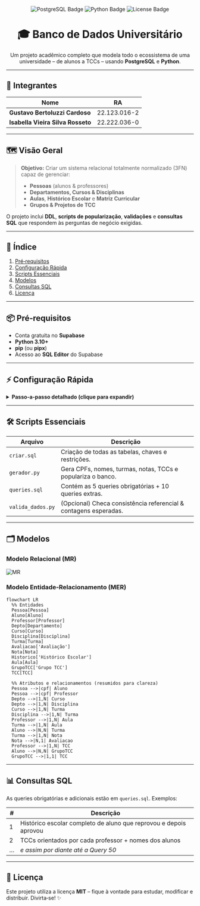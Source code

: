 <!-- README.md gerado automaticamente  -->
<p align="center">
  <img src="https://img.shields.io/badge/SQL-PostgreSQL-blue?logo=postgresql&logoColor=white" alt="PostgreSQL Badge"/>
  <img src="https://img.shields.io/badge/Python-3.10+-yellow?logo=python&logoColor=white" alt="Python Badge"/>
  <img src="https://img.shields.io/badge/License-MIT-green" alt="License Badge"/>
</p>

<h1 align="center">🎓 Banco de Dados Universitário</h1>
<p align="center">Um projeto acadêmico completo que modela todo o ecossistema de uma universidade – de alunos a TCCs – usando <strong>PostgreSQL</strong> e <strong>Python</strong>.</p>

---

## 👥 Integrantes
| Nome | RA |
|------|----|
| **Gustavo Bertoluzzi Cardoso** | 22.123.016-2 |
| **Isabella Vieira Silva Rosseto** | 22.222.036-0 |

---

## 🗺️ Visão Geral
> **Objetivo:** Criar um sistema relacional totalmente normalizado (3FN) capaz de gerenciar:
> 
> - **Pessoas** (alunos & professores)  
> - **Departamentos, Cursos & Disciplinas**  
> - **Aulas**, **Histórico Escolar** e **Matriz Curricular**  
> - **Grupos & Projetos de TCC**  

O projeto inclui **DDL**, **scripts de popularização**, **validações** e **consultas SQL** que respondem às perguntas de negócio exigidas.

---

## 🧭 Índice
1. [Pré‑requisitos](#pré‑requisitos)
2. [Configuração Rápida](#configuração-rápida)
3. [Scripts Essenciais](#scripts-essenciais)
4. [Modelos](#modelos)
5. [Consultas SQL](#consultas-sql)
6. [Licença](#licença)

---

## 📦 Pré‑requisitos
- Conta gratuita no **Supabase**  
- **Python 3.10+**  
- **pip** (ou **pipx**)  
- Acesso ao **SQL Editor** do Supabase  

---

## ⚡ Configuração Rápida
<details>
<summary><strong>Passo‑a‑passo detalhado (clique para expandir)</strong></summary>

1. ### 🚀 Criar banco no Supabase  
   - Acesse <https://supabase.com> → **New Project** → defina nome, senha e região.

2. ### 🗄️ Executar DDL  
   - No dashboard → **Database ▸ SQL Editor** → crie nova query.  
   - Cole o conteúdo de <kbd>criar.sql</kbd> e clique <kbd>Run</kbd>.

3. ### 🐍 Popular com dados fictícios  
   ```bash
   # clone o repo
   git clone <URL_DO_REPO>
   cd banco-de-dados-universidade

   # instale dependências
   pip install psycopg2-binary Faker
   # ou
   # pipx runpip your-venv psycopg2-binary Faker

   # edite gerador.py e coloque a senha do seu banco
   python gerador.py
   ```
   O script conecta via SSL ao Supabase e insere **>1 000** registros distribuídos em todas as tabelas.

4. ### 🔍 Rodar consultas  
   - Abra <kbd>queries.sql</kbd> no SQL Editor do Supabase ou no seu cliente favorito (DBeaver, psql etc.)  
   - Execute e observe os resultados.  

</details>

---

## 🛠️ Scripts Essenciais
| Arquivo | Descrição |
|---------|-----------|
| `criar.sql` | Criação de todas as tabelas, chaves e restrições. |
| `gerador.py` | Gera CPFs, nomes, turmas, notas, TCCs e populariza o banco. |
| `queries.sql` | Contém as 5 queries obrigatórias + 10 queries extras. |
| `valida_dados.py` | (Opcional) Checa consistência referencial & contagens esperadas. |

---

## 🗂️ Modelos

### Modelo Relacional (MR)
![MR](https://github.com/user-attachments/assets/22456bf6-4f9c-46b0-85c9-f50a2df9ed00)

### Modelo Entidade‑Relacionamento (MER)
```mermaid
flowchart LR
  %% Entidades
  Pessoa[Pessoa]
  Aluno[Aluno]
  Professor[Professor]
  Depto[Departamento]
  Curso[Curso]
  Disciplina[Disciplina]
  Turma[Turma]
  Avaliacao['Avaliação']
  Nota[Nota]
  Historico['Histórico Escolar']
  Aula[Aula]
  GrupoTCC['Grupo TCC']
  TCC[TCC]

  %% Atributos e relacionamentos (resumidos para clareza)
  Pessoa -->|cpf| Aluno
  Pessoa -->|cpf| Professor
  Depto -->|1,N| Curso
  Depto -->|1,N| Disciplina
  Curso -->|1,N| Turma
  Disciplina -->|1,N| Turma
  Professor -->|1,N| Aula
  Turma -->|1,N| Aula
  Aluno -->|N,N| Turma
  Turma -->|1,N| Nota
  Nota -->|N,1| Avaliacao
  Professor -->|1,N| TCC
  Aluno -->|N,N| GrupoTCC
  GrupoTCC -->|1,1| TCC
```

---

## 📊 Consultas SQL
As queries obrigatórias e adicionais estão em `queries.sql`. Exemplos:

| # | Descrição |
|---|-----------|
| 1 | Histórico escolar completo de aluno que reprovou e depois aprovou |
| 2 | TCCs orientados por cada professor + nomes dos alunos |
| … | *e assim por diante até a Query 50* |

---

## 📝 Licença
Este projeto utiliza a licença **MIT** – fique à vontade para estudar, modificar e distribuir. Divirta‑se! ✨
